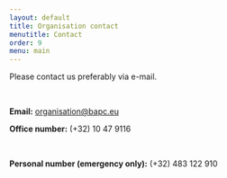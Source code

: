 ```yaml
---
layout: default
title: Organisation contact
menutitle: Contact
order: 9
menu: main
---
```

Please contact us preferably via e-mail.

&nbsp;

<p><b>Email:</b> <a href="mailto:organisation@bapc.eu" target="_top">organisation@bapc.eu</a></p>
<p><b>Office number:</b> (+32) 10 47 9116</p>

&nbsp;

<p><b>Personal number (emergency only):</b> (+32) 483 122 910</p>